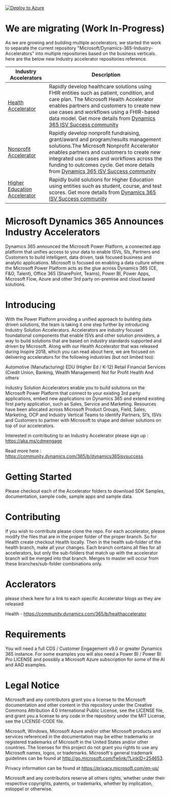 [![Deploy to Azure](http://azuredeploy.net/deploybutton.png)](https://azuredeploy.net/)




# We are migrating (Work In-Progress)
As we are growing and building multiple accelerators, we started the work to separate the current repository "Microsoft/Dynamics-365-Industry-Accelerators" into multiple repositories based on the business verticals. here are the below new Industry accelerator repositories reference.

| Industry Accelerators | Description |
|-------------|----------------------|
| [Health Accelerator](https://github.com/Microsoft/Industry-Accelerator-Health) |  Rapidly develop healthcare solutions using FHIR entities such as patient, condition, and care plan. The Microsoft Health Accelerator enables partners and customers to create new use cases and workflows using a FHIR-based data model. Get more details from [Dynamics 365 ISV Success community](https://community.dynamics.com/365/b/dynamics365isvsuccess)|
| [Nonprofit Accelerator](https://github.com/Microsoft/Industry-Accelerator-Nonprofit) |  Rapidly develop nonprofit fundraising, grant/award and program/results management solutions.The Microsoft Nonprofit Accelerator enables partners and customers to create new integrated use cases and workflows across the funding to outcomes cycle. Get more details from [Dynamics 365 ISV Success community](https://community.dynamics.com/365/b/dynamics365isvsuccess)|
| [Higher Education Accelerator](https://github.com/Microsoft/Industry-Accelerator-Education) |  Rapidly build solutions for Higher Education using entities such as student, course, and test scores.  Get more details from [Dynamics 365 ISV Success community](https://community.dynamics.com/365/b/dynamics365isvsuccess)|

# Microsoft Dynamics 365 Announces Industry Accelerators

Dynamics 365 announced the Microsoft Power Platform, a connected app platform 
that unifies access to your data to enable ISVs, SIs, Partners and Customers to build intelligent, 
data driven, task focused business and analytic applications. Microsoft is focused on enabling a data 
culture where the Microsoft Power Platform acts as the glue across Dynamics 365 (CE, F&O, Talent), 
Office 365 (SharePoint, Teams), Power BI, Power Apps, Microsoft Flow, Azure and other 3rd party on-premise 
and cloud based solutions.

# Introducing

With the Power Platform providing a unified approach to building data driven solutions, the team is taking 
it one step further by introducing Industry Solution Accelerators. Accelerators are industry focused foundational 
components that enable ISVs and other solution providers, a way to build solutions that are based on industry 
standards supported and driven by Microsoft. Along with our Health Accelerator that was released during Inspire 2018, 
which you can read about here, we are focused on delivering accelerators for the following industries (but not limited too):

Automotive (Manufacturing)
EDU (Higher Ed / K-12)
Retail
Financial Services (Credit Union, Banking, Wealth Management)
Not for Profit
Health
And others

Industry Solution Accelerators enable you to build solutions on the Microsoft Power Platform that connect to your 
existing 3rd party applications, embed new applications on Dynamics 365 and extend existing first party application, 
such as Sales, Service and Marketing. Resources have been allocated across Microsoft Product Groups, Field, Sales, Marketing, 
OCP and Industry Vertical Teams to identify Partners, SI’s, ISVs and Customers to partner with Microsoft to shape and deliver 
solutions on top of our accelerators. 

Interested in contributing to an Industry Accelerator please sign up : https://aka.ms/cdmengage

Read more here : https://community.dynamics.com/365/b/dynamics365isvsuccess

# Getting Started

Please checkout each of the Accelerator folders to download SDK Samples, documentation, sample code,
sample apps and sample data.

# Contributing

If you wish to contribute please clone the repo. For each accelerator, please modify the files that are in the proper folder of the proper branch. So for Health create checkout Health locally. Then in the health sub-folder of the health branch, make all your changes. Each branch contains all files for all accelerators, but only the sub-folders that match up with the accelerator branch will be merged into that branch. Merges to master will occur from these branches/sub-folder combinations only.

# Acclerators 

please check here for a link to each specific Accelerator blogs as they are released

Health - https://community.dynamics.com/365/b/healthaccelerator 


# Requirements

You will need a full CDS / Customer Engagement v9.0 or greater Dynamics 365 instance. For some examples you will also need a Power BI / Power BI Pro LICENSE and possibly a Microsoft Azure subscription for some of the AI and AAD examples.

# Legal Notice

Microsoft and any contributors grant you a license to the Microsoft documentation and other content in this repository under the Creative Commons Attribution 4.0 International Public License, see the LICENSE file, and grant you a license to any code in the repository under the MIT License, see the LICENSE-CODE file.

Microsoft, Windows, Microsoft Azure and/or other Microsoft products and services referenced in the documentation may be either trademarks or registered trademarks of Microsoft in the United States and/or other countries. The licenses for this project do not grant you rights to use any Microsoft names, logos, or trademarks. Microsoft's general trademark guidelines can be found at http://go.microsoft.com/fwlink/?LinkID=254653.

Privacy information can be found at https://privacy.microsoft.com/en-us/

Microsoft and any contributors reserve all others rights, whether under their respective copyrights, patents, or trademarks, whether by implication, estoppel or otherwise.
